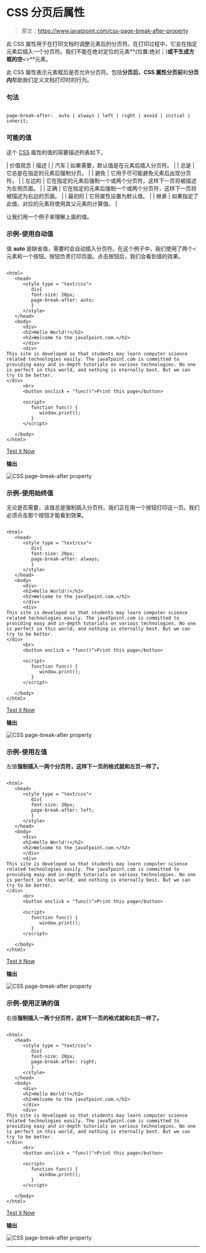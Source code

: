 # CSS 分页后属性

> 原文：<https://www.javatpoint.com/css-page-break-after-property>

此 CSS 属性用于在打印文档时调整元素后的分页符。在打印过程中，它会在指定元素后插入一个分页符。我们不能在绝对定位的元素**(位置:绝对；)**或不生成方框的空**<>**元素。

此 CSS 属性表示元素框后是否允许分页符。包括**分页后、**CSS 属性**分页前**和**分页内**帮助我们定义文档打印时的行为。

### 句法

```

page-break-after:  auto | always | left | right | avoid | initial | inherit;

```

### 可能的值

这个 [CSS](https://www.javatpoint.com/css-tutorial) 属性的值的简要描述列表如下。

| 价值观念 | 描述 |
| 汽车 | 如果需要，默认值是在元素后插入分页符。 |
| 总是 | 它总是在指定的元素后强制分页。 |
| 避免 | 它用于尽可能避免元素后出现分页符。 |
| 左边的 | 它在指定的元素后强制一个或两个分页符，这样下一页将被描述为左侧页面。 |
| 正确 | 它在指定的元素后强制一个或两个分页符，这样下一页将被描述为右边的页面。 |
| 最初的 | 它将属性设置为默认值。 |
| 继承 | 如果指定了此值，对应的元素将使用其父元素的计算值。 |

让我们用一个例子来理解上面的值。

### 示例-使用自动值

值 **auto** 是缺省值，需要时会自动插入分页符。在这个例子中，我们使用了两个<元素和一个按钮。按钮负责打印页面。点击按钮后，我们会看到值的效果。

```

<html>
   <head> 
      <style type = "text/css">
         div{
		 font-size: 20px;
		 page-break-after: auto;
		 }
      </style>
   </head>
   <body>
      <div>
	  <h2>Hello World!!</h2>
	  <h2>Welcome to the javaTpoint.com.</h2>
      </div>
      <div>
This site is developed so that students may learn computer science related technologies easily. The javaTpoint.com is committed to providing easy and in-depth tutorials on various technologies. No one is perfect in this world, and nothing is eternally best. But we can try to be better.      
</div>
      <br>
      <button onclick = "func()">Print this page</button>

      <script>
         function func() {
            window.print();
         }
      </script>

   </body>
</html>

```

[Test it Now](https://www.javatpoint.com/oprweb/test.jsp?filename=CSSpagebreakafterproperty1)

**输出**

![CSS page-break-after property](img/e8b24fcbe7fa3326606f85a03bef14cd.png)

### 示例-使用始终值

无论是否需要，该值总是强制插入分页符。我们正在用一个按钮打印这一页。我们必须点击那个按钮才能看到效果。

```

<html>
   <head> 
      <style type = "text/css">
         div{
		 font-size: 20px;
		 page-break-after: always;
		 }
      </style>
   </head>
   <body>
      <div>
	  <h2>Hello World!!</h2>
	  <h2>Welcome to the javaTpoint.com.</h2>
      </div>
      <div>
This site is developed so that students may learn computer science related technologies easily. The javaTpoint.com is committed to providing easy and in-depth tutorials on various technologies. No one is perfect in this world, and nothing is eternally best. But we can try to be better.      
</div>
      <br>
      <button onclick = "func()">Print this page</button>

      <script>
         function func() {
            window.print();
         }
      </script>

   </body>
</html>

```

[Test it Now](https://www.javatpoint.com/oprweb/test.jsp?filename=CSSpagebreakafterproperty2)

**输出**

![CSS page-break-after property](img/6895453bce0f29a32f5ad657a211f711.png)

### 示例-使用左值

左值**强制插入一两个分页符，这样下一页的格式就和左页一样了。**

```

<html>
   <head> 
      <style type = "text/css">
         div{
		 font-size: 20px;
		 page-break-after: left;
		 }
      </style>
   </head>
   <body>
      <div>
	  <h2>Hello World!!</h2>
	  <h2>Welcome to the javaTpoint.com.</h2>
      </div>
      <div>
This site is developed so that students may learn computer science related technologies easily. The javaTpoint.com is committed to providing easy and in-depth tutorials on various technologies. No one is perfect in this world, and nothing is eternally best. But we can try to be better.      
</div>
      <br>
      <button onclick = "func()">Print this page</button>

      <script>
         function func() {
            window.print();
         }
      </script>

   </body>
</html>

```

[Test it Now](https://www.javatpoint.com/oprweb/test.jsp?filename=CSSpagebreakafterproperty3)

**输出**

![CSS page-break-after property](img/489ce50d4f1bbeb247da42e7cbafa512.png)

### 示例-使用正确的值

右值**强制插入一两个分页符，这样下一页的格式就和右页一样了。**

```

<html>
   <head> 
      <style type = "text/css">
         div{
		 font-size: 20px;
		 page-break-after: right;
		 }
      </style>
   </head>
   <body>
      <div>
	  <h2>Hello World!!</h2>
	  <h2>Welcome to the javaTpoint.com.</h2>
      </div>
      <div>
This site is developed so that students may learn computer science related technologies easily. The javaTpoint.com is committed to providing easy and in-depth tutorials on various technologies. No one is perfect in this world, and nothing is eternally best. But we can try to be better.      
</div>
      <br>
      <button onclick = "func()">Print this page</button>

      <script>
         function func() {
            window.print();
         }
      </script>

   </body>
</html>

```

[Test it Now](https://www.javatpoint.com/oprweb/test.jsp?filename=CSSpagebreakafterproperty4)

**输出**

![CSS page-break-after property](img/15f28c66500cb2292ddadbf686ad0a11.png)

* * *